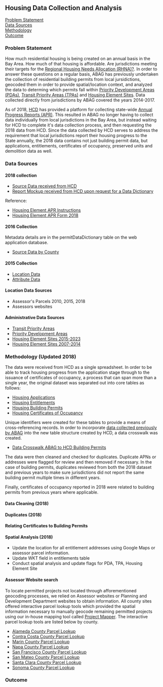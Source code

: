 ## Housing Data Collection and Analysis

[Problem Statement](#problem-statement)   
[Data Sources](#data-sources)   
[Methodology](#methodology)   
[Outcome](#outcome)   

### Problem Statement  

How much residential housing is being created on an annual basis in the Bay Area. How much of that housing is affordable. Are jurisdictions meeting their targets for the [Regional Housing Needs Allocation (RHNA)?](https://abag.ca.gov/our-work/housing/rhna-regional-housing-need-allocation). In order to answer these questions on a regular basis, ABAG has previously undertaken the collection of residential building permits from local jursidictions, geocoded them in order to provide spatial/location context, and analyzed the data to determing which permits fall within [Priority Development Areas (PDAs)](https://mtc.ca.gov/our-work/plans-projects/focused-growth-livable-communities/priority-development-areas), [Transit Priority Areas (TPAs)](http://opendata.mtc.ca.gov/datasets/d97b4f72543a40b2b85d59ac085e01a0_0) and [Housing Element Sites](http://www.hcd.ca.gov/community-development/housing-element/index.shtml). Data collected directly from jurisdictions by ABAG covered the years 2014-2017. 

As of 2018, [HCD](http://www.hcd.ca.gov/) has provided a platform for collecting state-wide [Annual Progress Reports (APR)](http://www.hcd.ca.gov/community-development/housing-element/docs/Housing-Element-Annual-Progress-Report-Instructions-2018.pdf). This resulted in ABAG no longer having to collect data individually from local jurisdictions in the Bay Area, but instead waiting for HCD to complete it's data collection process, and then requesting the 2018 data from HCD. Since the data collected by HCD serves to address the requirement that local jurisdictions report their housing progress to the State annually, the 2018 data contains not just building permit data, but applications, entitlements, certificates of occupancy, preserved units and demolition data as well.

### Data Sources

#### 2018 collection
- [Source Data received from HCD](https://mtcdrive.box.com/s/ttcb4omh8cu5xueq7xe7n5dfrvhngyqy)
- [Report Mockup received from HCD upon request for a Data Dictionary](https://mtcdrive.box.com/s/gf8t1eg8lxqa3p32hts29u5ngshffs67)

Reference:
- [Housing Element APR Instructions](https://mtcdrive.box.com/s/ttva7pv05yia3jd12zy412dhcisolull)
- [Housing Element APR Form 2018](https://mtcdrive.box.com/s/s356mc2eerrwsyhtxwyx9o783wt45b99)


#### 2016 Collection

Metadata details are in the permitDataDictionary table on the web application database.   

- [Source Data by County](https://mtcdrive.box.com/s/8u764glqse2ktnwxkqse9n6cw6tp3hcl)  

#### 2015 Collection

- [Location Data](http://opendata.mtc.ca.gov/datasets/residential-building-permits-features)  
- [Attribute Data](http://opendata.mtc.ca.gov/datasets/residential-building-permits-attributes)  

#### Location Data Sources

- Assessor's Parcels 2010, 2015, 2018
- Assessors websites  

#### Administrative Data Sources   

- [Transit Priority Areas](http://opendata.mtc.ca.gov/datasets/transit-priority-areas-2017)
- [Priority Development Areas](http://opendata.mtc.ca.gov/datasets/priority-development-areas-current) 
- [Housing Element Sites 2015-2023](http://opendata.mtc.ca.gov/datasets/regional-housing-need-assessment-2015-2023-housing-element-sites) 
- [Housing Element Sites 2007-2014](http://opendata.mtc.ca.gov/datasets/regional-housing-need-assessment-2007-2014-housing-element-sites) 

### Methodology (Updated 2018)

The data were received from HCD as a single spreadsheet. In order to be able to track housing progress from the application stage through to the issuance of certificates of occupancy, a process that can span more than a single year, the original dataset was separated out into core tables as follows:

- [Housing Applications](https://data.bayareametro.gov/Development/Housing-Applications/qsgp-tugj)
- [Housing Entitlements](https://data.bayareametro.gov/Development/Housing-Entitlements/5a22-yhk2)
- [Housing Building Permits](https://data.bayareametro.gov/Development/Housing-Permits/fyfd-5etv)
- [Housing Certificates of Occupancy](https://data.bayareametro.gov/Development/Housing-Certificates/r63z-g785)

Unique identifiers were created for these tables to provide a means of cross-referencing records. In order to incorporate [data collected previously by ABAG](http://opendata.mtc.ca.gov/datasets/residential-building-permits-attributes) into the new table structure created by HCD, a data crosswalk was created.
- [Data Crosswalk ABAG to HCD Building Permits](https://mtcdrive.box.com/s/ig7x1jbxk4316zkm27xlqa9bwtyl2eq0)

The data were then cleaned and checked for duplicates. Duplicate APNs or addresses were flagged for review and then removed if necessary. In the case of building permits, duplicates reviewed from both the 2018 dataset and previous years to make sure jurisdictions did not report the same building permit multiple times in different years.

Finally, certificates of occupancy reported in 2018 were related to building permits from previous years where applicable. 



#### Data Cleaning (2018)  

  

#### Duplicates (2018)


#### Relating Certificates to Building Permits


#### Spatial Analysis (2018)

- Update the location for all entitlement addresses using Google Maps or assessor parcel information. 
- Update WKT field in entitlements table
- Conduct spatial analysis and update flags for PDA, TPA, Housing Element Site

#### Assessor Website search  

To locate permitted projects not located through afforementioned geocoding processes, we relied on Assessor websites or Planning and Development Department websites to obtain information. All county sites offered interactive parcel lookup tools which provided the spatial information necessary to manually geocode remaining permitted projects using our in-house mapping tool called [Project Mapper](http://project-mapper.us-west-2.elasticbeanstalk.com/). The interactive parcel lookup tools are listed below by county. 

- [Alameda County Parcel Lookup](http://gis.acgov.org/Html5Viewer/index.html?viewer=parcel_viewer)
- [Contra Costa County Parcel Lookup](https://ccmap.cccounty.us/Html5/index.html?viewer=CCMAP)
- [Marin County Parcel Lookup](https://www.marinmap.org/Html5Viewer/Index.html?viewer=smmdataviewer) 
- [Napa County Parcel Lookup](http://gis.napa.ca.gov/Html5Viewer/Index.html?viewer=Public_HTML)
- [San Francisco County Parcel Lookup](http://propertymap.sfplanning.org/)
- [San Mateo County Parcel Lookup](http://maps.smcgov.org/GE_4_4_0_Html5Viewer_2_5_0_public/?viewer=raster)
- [Santa Clara County Parcel Lookup](http://www.sccpropertyinfo.org/)
- [Sonoma County Parcel Lookup](http://imsportal.sonoma-county.org/ActiveMap/)



### Outcome

